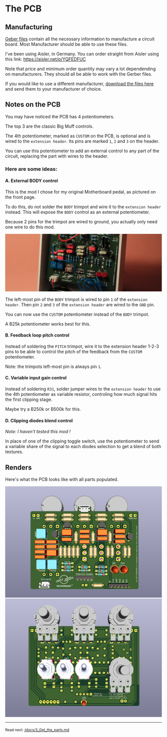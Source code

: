 The PCB
==================

## Manufacturing

[Geber files](/sources/motherboard-v1-gerber.zip) contain all the necessary information to manufacture a circuit board.
Most Manufacturer should be able to use these files.

I've been using Aisler, in Germany. You can order straight from Aisler using this link: https://aisler.net/p/YQFEDFUC

Note that price and minimum order quantity may vary a lot dependending on manufacturers. They should all be able to work with the Gerber files. 

If you would like to use a different manufacturer, [download the files here](/sources/motherboard-v1-gerber.zip) and send them to your manufacturer of choice.

## Notes on the PCB

You may have noticed the PCB has 4 potentiometers.

The top 3 are the classic Big Muff controls. 

The 4th potentiometer, marked as `CUSTOM` on the PCB, is optional and is wired to the `extension header`. Its pins are marked `1`, `2` and `3` on the header.

You can use this potentiometer to add an external control to any part of the circuit, replacing the part with wires to the header.

### Here are some ideas:
#### A. External BODY control

This is the mod I chose for my original Motherboard pedal, as pictured on the front page.

To do this, do not solder the `BODY` trimpot and wire it to the `extension header` instead. This will expose the `BODY` control as an external potentiometer. 

Because 2 pins for the trimpot are wired to ground, you actually only need one wire to do this mod. 

![](/docs/images/motherboard-body.png)

The left-most pin of the `BODY` trimpot is wired to pin `1` of the `extension header`. Then pin `2` and `3` of the `extension header` are wired to the `GND` pin.

You can now use the `CUSTOM` potentiometer instead of the `BODY` trimpot. 

A B25k potentiometer works best for this. 

#### B. Feedback loop pitch control

Instead of soldering the `PITCH` trimpot, wire it to the extension header 1-2-3 pins to be able to control the pitch of the feedback from the `CUSTOM` potentiometer.

Note: the trimpots left-most pin is always pin `1`.

#### C. Variable input gain control

Instead of soldering `R31`, solder jumper wires to the `extension header` to use the 4th potentiometer as variable resistor, controling how much signal hits the first clipping stage.

Maybe try a B250k or B500k for this.  

#### D. Clipping diodes blend control 

*Note: I haven't tested this mod !*

In place of one of the clipping toggle switch, use the potentiometer to send a variable share of the signal to each diodes selection to get a blend of both textures.

## Renders

Here's what the PCB looks like with all parts populated. 

![](images/render-pcb-back.png)
![](images/render-pcb-front.png)

---
<small>Read next: [/docs/3_Get_the_parts.md](/docs/3_Get_the_parts.md)</small>